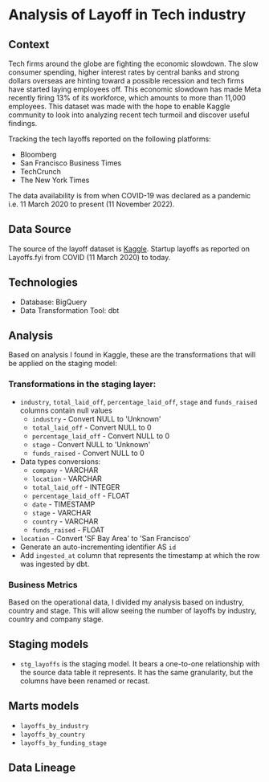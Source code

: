 # Analysis of Layoff in Tech industry

## Context
Tech firms around the globe are fighting the economic slowdown. The slow consumer spending, higher
interest rates by central banks and strong dollars overseas are hinting toward a possible recession and
tech firms have started laying employees off. This economic slowdown has made Meta recently
firing 13% of its workforce, which amounts to more than 11,000 employees. This dataset was made with
the hope to enable Kaggle community to look into analyzing recent tech turmoil and discover useful findings.

Tracking the tech layoffs reported on the following platforms:
- Bloomberg
- San Francisco Business Times
- TechCrunch
- The New York Times

The data availability is from when COVID-19 was declared as a pandemic i.e. 11 March 2020 to present
(11 November 2022).

## Data Source
The source of the layoff dataset is [Kaggle](https://www.kaggle.com/datasets/swaptr/layoffs-2022). Startup layoffs as reported on Layoffs.fyi from COVID (11 March 2020) to today.

## Technologies
- Database: BigQuery
- Data Transformation Tool: dbt

## Analysis
Based on analysis I found in Kaggle, these are the transformations that will be applied on the staging model:

### Transformations in the staging layer:

- `industry`, `total_laid_off`, `percentage_laid_off`, `stage` and `funds_raised` columns contain null values
    - `industry` - Convert NULL to 'Unknown'
    - `total_laid_off` - Convert NULL to 0
    - `percentage_laid_off` - Convert NULL to 0
    - `stage` - Convert NULL to 'Unknown'
    - `funds_raised` - Convert NULL to 0
- Data types conversions:
    - `company` - VARCHAR
    - `location` - VARCHAR
    - `total_laid_off` - INTEGER
    - `percentage_laid_off` - FLOAT
    - `date` - TIMESTAMP
    - `stage` - VARCHAR
    - `country` - VARCHAR
    - `funds_raised` - FLOAT
- `location` - Convert 'SF Bay Area' to 'San Francisco'
- Generate an auto-incrementing identifier AS `id`
- Add `ingested_at` column that represents the timestamp at which the row was ingested by dbt.


### Business Metrics
Based on the operational data, I divided my analysis based on industry, country and stage. This
will allow seeing the number of layoffs by industry, country and company stage.


## Staging models
- `stg_layoffs` is the staging model. It bears a one-to-one relationship with the source data table
it represents.  It has the same granularity, but the columns have been renamed or recast.


## Marts models
- `layoffs_by_industry`
- `layoffs_by_country`
- `layoffs_by_funding_stage`

## Data Lineage
